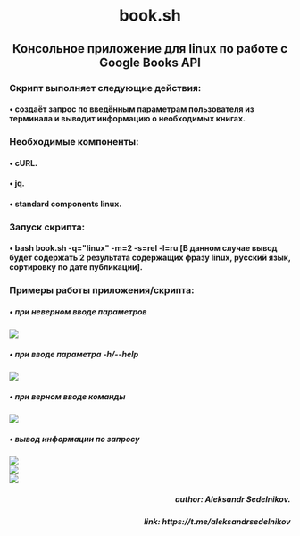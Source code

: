 <h1 align="center">book.sh</h1>
  <h2 align="center">Консольное приложение для linux по работе с Google Books API</h2>
  <h3 align="left">Скрипт выполняет следующие действия:</h3>
  <h4 align="left"> • создаёт запрос по введённым параметрам пользователя из терминала и выводит информацию о необходимых книгах.</h4>
  <h3 align="left">Необходимые компоненты:</h3>
  <h4 align="left"> • cURL.</h4>
  <h4 align="left"> • jq.</h4>
  <h4 align="left"> • standard components linux.</h4>
  <h3 aligin="center">Запуск скрипта:</h3>
  <h4 align="left"> • bash book.sh -q="linux" -m=2 -s=rel -l=ru [В данном случае вывод будет содержать 2 результата содержащих фразу linux, русский язык, сортировку по дате публикации].</h4>
  <h3 align="left">Примеры работы приложения/скрипта:</h3>
  <h5 align="left">• при неверном вводе параметров</h5>
  <img align="center" src = 'https://github.com/AleksandrSedelnikov/Study/blob/main/second_course/operation_systems/other/console_apps/google_book_api/work/wrong_option.jpg'><br>
  <h5 align="left">• при вводе параметра -h/--help</h5>
  <img align="center" src = 'https://github.com/AleksandrSedelnikov/Study/blob/main/second_course/operation_systems/other/console_apps/google_book_api/work/option_help.jpg'><br>
  <h5 align="left">• при верном вводе команды</h5>
  <img align="center" src = 'https://github.com/AleksandrSedelnikov/Study/blob/main/second_course/operation_systems/other/console_apps/google_book_api/work/correct_option.jpg'><br>
  <h5 align="left">• вывод информации по запросу</h5>
  <img align="center" src = 'https://github.com/AleksandrSedelnikov/Study/blob/main/second_course/operation_systems/other/console_apps/google_book_api/work/out1.jpg'><br>
  <img align="center" src = 'https://github.com/AleksandrSedelnikov/Study/blob/main/second_course/operation_systems/other/console_apps/google_book_api/work/out2.jpg'><br>
  <img align="center" src = 'https://github.com/AleksandrSedelnikov/Study/blob/main/second_course/operation_systems/other/console_apps/google_book_api/work/out3.jpg'><br>
  <h5 align="right"> author: Aleksandr Sedelnikov.</h5>
  <h5 align="right"> link: https://t.me/aleksandrsedelnikov</h5>